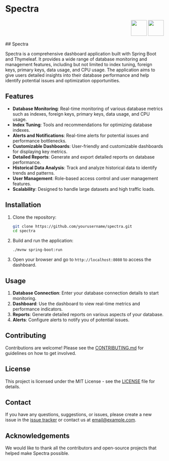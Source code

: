 # Spectra

<p align="right">
  <a href="#" onclick="showEnglish()"><img src="https://upload.wikimedia.org/wikipedia/en/a/a4/Flag_of_the_United_States.svg" width="50"></a>
  <a href="#" onclick="showKorean()"><img src="https://upload.wikimedia.org/wikipedia/commons/0/09/Flag_of_South_Korea.svg" width="50"></a>
</p>

<div id="english" style="display:block;">
  ## Spectra

  Spectra is a comprehensive dashboard application built with Spring Boot and Thymeleaf. It provides a wide range of database monitoring and management features, including but not limited to index tuning, foreign keys, primary keys, data usage, and CPU usage. The application aims to give users detailed insights into their database performance and help identify potential issues and optimization opportunities.

  ## Features

  - **Database Monitoring**: Real-time monitoring of various database metrics such as indexes, foreign keys, primary keys, data usage, and CPU usage.
  - **Index Tuning**: Tools and recommendations for optimizing database indexes.
  - **Alerts and Notifications**: Real-time alerts for potential issues and performance bottlenecks.
  - **Customizable Dashboards**: User-friendly and customizable dashboards for displaying key metrics.
  - **Detailed Reports**: Generate and export detailed reports on database performance.
  - **Historical Data Analysis**: Track and analyze historical data to identify trends and patterns.
  - **User Management**: Role-based access control and user management features.
  - **Scalability**: Designed to handle large datasets and high traffic loads.

  ## Installation

  1. Clone the repository:
     ```bash
     git clone https://github.com/yourusername/spectra.git
     cd spectra
     ```

  2. Build and run the application:
     ```bash
     ./mvnw spring-boot:run
     ```

  3. Open your browser and go to `http://localhost:8080` to access the dashboard.

  ## Usage

  1. **Database Connection**: Enter your database connection details to start monitoring.
  2. **Dashboard**: Use the dashboard to view real-time metrics and performance indicators.
  3. **Reports**: Generate detailed reports on various aspects of your database.
  4. **Alerts**: Configure alerts to notify you of potential issues.

  ## Contributing

  Contributions are welcome! Please see the [CONTRIBUTING.md](CONTRIBUTING.md) for guidelines on how to get involved.

  ## License

  This project is licensed under the MIT License - see the [LICENSE](LICENSE) file for details.

  ## Contact

  If you have any questions, suggestions, or issues, please create a new issue in the [issue tracker](https://github.com/yourusername/spectra/issues) or contact us at [email@example.com](mailto:email@example.com).

  ## Acknowledgements

  We would like to thank all the contributors and open-source projects that helped make Spectra possible.
</div>

<div id="korean" style="display:none;">
  ## 스펙트라

  Spectra는 Spring Boot와 Thymeleaf로 구축된 포괄적인 대시보드 애플리케이션입니다. 인덱스 튜닝, 외래 키, 기본 키, 데이터 사용량, CPU 사용량 등을 포함한 다양한 데이터베이스 모니터링 및 관리 기능을 제공합니다. 이 애플리케이션은 사용자에게 데이터베이스 성능에 대한 자세한 통찰을 제공하고 잠재적인 문제와 최적화 기회를 식별하는 데 도움을 줍니다.

  ## 기능

  - **데이터베이스 모니터링**: 인덱스, 외래 키, 기본 키, 데이터 사용량, CPU 사용량과 같은 다양한 데이터베이스 지표의 실시간 모니터링.
  - **인덱스 튜닝**: 데이터베이스 인덱스를 최적화하기 위한 도구와 권장 사항.
  - **알림 및 통지**: 잠재적인 문제와 성능 병목 현상에 대한 실시간 알림.
  - **사용자 정의 대시보드**: 주요 지표를 표시하기 위한 사용자 친화적이고 사용자 정의 가능한 대시보드.
  - **상세 보고서**: 데이터베이스 성능에 대한 상세 보고서 생성 및 내보내기.
  - **과거 데이터 분석**: 추세와 패턴을 식별하기 위해 과거 데이터를 추적하고 분석.
  - **사용자 관리**: 역할 기반 접근 제어 및 사용자 관리 기능.
  - **확장성**: 대용량 데이터셋과 높은 트래픽 부하를 처리하도록 설계됨.

  ## 설치

  1. 리포지토리를 클론합니다:
     ```bash
     git clone https://github.com/yourusername/spectra.git
     cd spectra
     ```

  2. 애플리케이션을 빌드하고 실행합니다:
     ```bash
     ./mvnw spring-boot:run
     ```

  3. 브라우저를 열고 `http://localhost:8080`으로 이동하여 대시보드에 접근합니다.

  ## 사용법

  1. **데이터베이스 연결**: 데이터베이스 연결 정보를 입력하여 모니터링을 시작합니다.
  2. **대시보드**: 대시보드를 사용하여 실시간 지표와 성능 지표를 확인합니다.
  3. **보고서**: 데이터베이스의 다양한 측면에 대한 상세 보고서를 생성합니다.
  4. **알림**: 잠재적인 문제를 알리기 위한 알림을 구성합니다.

  ## 기여

  기여는 언제나 환영입니다! 참여 방법에 대한 지침은 [CONTRIBUTING.md](CONTRIBUTING.md)를 참조하세요.

  ## 라이선스

  이 프로젝트는 MIT 라이선스에 따라 라이선스가 부여됩니다 - 자세한 내용은 [LICENSE](LICENSE) 파일을 참조하세요.

  ## 연락처

  질문, 제안 또는 문제가 있는 경우 [issue tracker](https://github.com/yourusername/spectra/issues)에 새 이슈를 생성하거나 [email@example.com](mailto:email@example.com)으로 연락해 주세요.

  ## 감사의 말

  Spectra를 가능하게 해준 모든 기여자와 오픈소스 프로젝트에 감사드립니다.
</div>

<script>
  function showEnglish() {
    document.getElementById('english').style.display = 'block';
    document.getElementById('korean').style.display = 'none';
  }

  function showKorean() {
    document.getElementById('english').style.display = 'none';
    document.getElementById('korean').style.display = 'block';
  }
</script>
